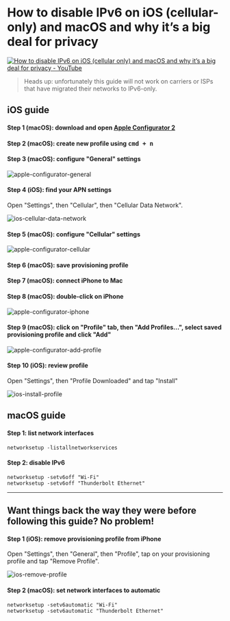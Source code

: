<!--
Title: How to disable IPv6 on iOS (cellular-only) and macOS and why it’s a big deal for privacy
Description: Learn how to disable IPv6 on iOS (cellular-only) and macOS and why it’s a big deal for privacy.
Author: Sun Knudsen <https://github.com/sunknudsen>
Contributors: Sun Knudsen <https://github.com/sunknudsen>
Publication date: 2020-07-18T10:28:23.605Z
-->

# How to disable IPv6 on iOS (cellular-only) and macOS and why it’s a big deal for privacy

[![How to disable IPv6 on iOS (cellular only) and macOS and why it’s a big deal for privacy - YouTube](how-to-disable-ipv6-on-ios-cellular-only-and-macos-and-why-it-s-a-big-deal-for-privacy.png)](https://www.youtube.com/watch?v=Nzx9T7GtmT4 "How to disable IPv6 on iOS (cellular only) and macOS and why it’s a big deal for privacy - YouTube")

> Heads up: unfortunately this guide will not work on carriers or ISPs that have migrated their networks to IPv6-only.

## iOS guide

#### Step 1 (macOS): download and open [Apple Configurator 2](https://support.apple.com/apple-configurator)

#### Step 2 (macOS): create new profile using <kbd>cmd + n</kbd>

#### Step 3 (macOS): configure "General" settings

![apple-configurator-general](./apple-configurator-general.png?shadow=1)

#### Step 4 (iOS): find your APN settings

Open "Settings", then "Cellular", then "Cellular Data Network".

![ios-cellular-data-network](./ios-cellular-data-network.png?shadow=1&width=240)

#### Step 5 (macOS): configure "Cellular" settings

![apple-configurator-cellular](./apple-configurator-cellular.png?shadow=1)

#### Step 6 (macOS): save provisioning profile

#### Step 7 (macOS): connect iPhone to Mac

#### Step 8 (macOS): double-click on iPhone

![apple-configurator-iphone](./apple-configurator-iphone.png?shadow=1)

#### Step 9 (macOS): click on "Profile" tab, then "Add Profiles...", select saved provisioning profile and click "Add"

![apple-configurator-add-profile](./apple-configurator-add-profile.png?shadow=1)

#### Step 10 (iOS): review profile

Open "Settings", then "Profile Downloaded" and tap "Install"

![ios-install-profile](./ios-install-profile.png?shadow=1&width=240)

## macOS guide

#### Step 1: list network interfaces

```shell
networksetup -listallnetworkservices
```

#### Step 2: disable IPv6

```shell
networksetup -setv6off "Wi-Fi"
networksetup -setv6off "Thunderbolt Ethernet"
```

---

## Want things back the way they were before following this guide? No problem!

#### Step 1 (iOS): remove provisioning profile from iPhone

Open "Settings", then "General", then "Profile", tap on your provisioning profile and tap "Remove Profile".

![ios-remove-profile](./ios-remove-profile.png?shadow=1&width=240)

#### Step 2 (macOS): set network interfaces to automatic

```shell
networksetup -setv6automatic "Wi-Fi"
networksetup -setv6automatic "Thunderbolt Ethernet"
```
